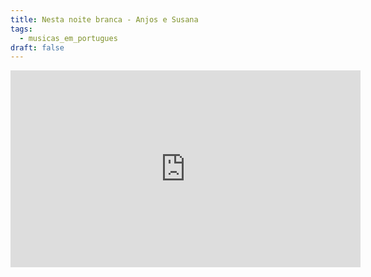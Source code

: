 ```yaml
---
title: Nesta noite branca - Anjos e Susana
tags:
  - musicas_em_portugues
draft: false
---
```

<iframe width="560" height="315" src="https://www.youtube.com/embed/TEM7LQnLTKI" title="YouTube video player" frameborder="0" allow="accelerometer; autoplay; clipboard-write; encrypted-media; gyroscope; picture-in-picture" allowfullscreen></iframe>